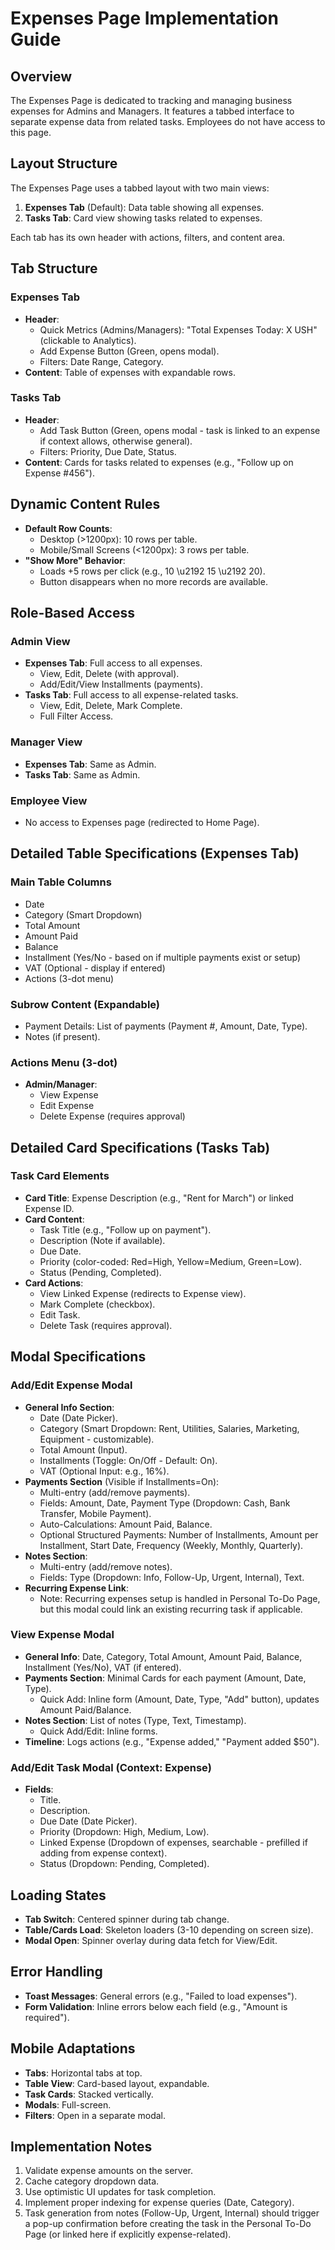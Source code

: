 # Expenses Page Implementation Guide

## Overview
The Expenses Page is dedicated to tracking and managing business expenses for Admins and Managers. It features a tabbed interface to separate expense data from related tasks. Employees do not have access to this page.

## Layout Structure
The Expenses Page uses a tabbed layout with two main views:

1.  **Expenses Tab** (Default): Data table showing all expenses.
2.  **Tasks Tab**: Card view showing tasks related to expenses.

Each tab has its own header with actions, filters, and content area.

## Tab Structure

### Expenses Tab
- **Header**:
  - Quick Metrics (Admins/Managers): "Total Expenses Today: X USH" (clickable to Analytics).
  - Add Expense Button (Green, opens modal).
  - Filters: Date Range, Category.
- **Content**: Table of expenses with expandable rows.

### Tasks Tab
- **Header**:
  - Add Task Button (Green, opens modal - task is linked to an expense if context allows, otherwise general).
  - Filters: Priority, Due Date, Status.
- **Content**: Cards for tasks related to expenses (e.g., "Follow up on Expense #456").

## Dynamic Content Rules
- **Default Row Counts**:
  - Desktop (>1200px): 10 rows per table.
  - Mobile/Small Screens (<1200px): 3 rows per table.
- **"Show More" Behavior**:
  - Loads +5 rows per click (e.g., 10 \u2192 15 \u2192 20).
  - Button disappears when no more records are available.

## Role-Based Access

### Admin View
- **Expenses Tab**: Full access to all expenses.
  - View, Edit, Delete (with approval).
  - Add/Edit/View Installments (payments).
- **Tasks Tab**: Full access to all expense-related tasks.
  - View, Edit, Delete, Mark Complete.
  - Full Filter Access.

### Manager View
- **Expenses Tab**: Same as Admin.
- **Tasks Tab**: Same as Admin.

### Employee View
- No access to Expenses page (redirected to Home Page).

## Detailed Table Specifications (Expenses Tab)

### Main Table Columns
- Date
- Category (Smart Dropdown)
- Total Amount
- Amount Paid
- Balance
- Installment (Yes/No - based on if multiple payments exist or setup)
- VAT (Optional - display if entered)
- Actions (3-dot menu)

### Subrow Content (Expandable)
- Payment Details: List of payments (Payment #, Amount, Date, Type).
- Notes (if present).

### Actions Menu (3-dot)
- **Admin/Manager**:
  - View Expense
  - Edit Expense
  - Delete Expense (requires approval)

## Detailed Card Specifications (Tasks Tab)

### Task Card Elements
- **Card Title**: Expense Description (e.g., "Rent for March") or linked Expense ID.
- **Card Content**:
  - Task Title (e.g., "Follow up on payment").
  - Description (Note if available).
  - Due Date.
  - Priority (color-coded: Red=High, Yellow=Medium, Green=Low).
  - Status (Pending, Completed).
- **Card Actions**:
  - View Linked Expense (redirects to Expense view).
  - Mark Complete (checkbox).
  - Edit Task.
  - Delete Task (requires approval).

## Modal Specifications

### Add/Edit Expense Modal
- **General Info Section**:
  - Date (Date Picker).
  - Category (Smart Dropdown: Rent, Utilities, Salaries, Marketing, Equipment - customizable).
  - Total Amount (Input).
  - Installments (Toggle: On/Off - Default: On).
  - VAT (Optional Input: e.g., 16%).
- **Payments Section** (Visible if Installments=On):
  - Multi-entry (add/remove payments).
  - Fields: Amount, Date, Payment Type (Dropdown: Cash, Bank Transfer, Mobile Payment).
  - Auto-Calculations: Amount Paid, Balance.
  - Optional Structured Payments: Number of Installments, Amount per Installment, Start Date, Frequency (Weekly, Monthly, Quarterly).
- **Notes Section**:
  - Multi-entry (add/remove notes).
  - Fields: Type (Dropdown: Info, Follow-Up, Urgent, Internal), Text.
- **Recurring Expense Link**:
  - Note: Recurring expenses setup is handled in Personal To-Do Page, but this modal could link an existing recurring task if applicable.

### View Expense Modal
- **General Info**: Date, Category, Total Amount, Amount Paid, Balance, Installment (Yes/No), VAT (if entered).
- **Payments Section**: Minimal Cards for each payment (Amount, Date, Type).
  - Quick Add: Inline form (Amount, Date, Type, "Add" button), updates Amount Paid/Balance.
- **Notes Section**: List of notes (Type, Text, Timestamp).
  - Quick Add/Edit: Inline forms.
- **Timeline**: Logs actions (e.g., "Expense added," "Payment added $50").

### Add/Edit Task Modal (Context: Expense)
- **Fields**:
  - Title.
  - Description.
  - Due Date (Date Picker).
  - Priority (Dropdown: High, Medium, Low).
  - Linked Expense (Dropdown of expenses, searchable - prefilled if adding from expense context).
  - Status (Dropdown: Pending, Completed).

## Loading States
- **Tab Switch**: Centered spinner during tab change.
- **Table/Cards Load**: Skeleton loaders (3-10 depending on screen size).
- **Modal Open**: Spinner overlay during data fetch for View/Edit.

## Error Handling
- **Toast Messages**: General errors (e.g., "Failed to load expenses").
- **Form Validation**: Inline errors below each field (e.g., "Amount is required").

## Mobile Adaptations
- **Tabs**: Horizontal tabs at top.
- **Table View**: Card-based layout, expandable.
- **Task Cards**: Stacked vertically.
- **Modals**: Full-screen.
- **Filters**: Open in a separate modal.

## Implementation Notes
1.  Validate expense amounts on the server.
2.  Cache category dropdown data.
3.  Use optimistic UI updates for task completion.
4.  Implement proper indexing for expense queries (Date, Category).
5.  Task generation from notes (Follow-Up, Urgent, Internal) should trigger a pop-up confirmation before creating the task in the Personal To-Do Page (or linked here if explicitly expense-related). 